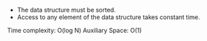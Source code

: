 - The data structure must be sorted.
- Access to any element of the data structure takes constant time.

Time complexity: O(log N)
Auxiliary Space: O(1)
